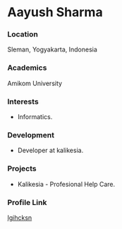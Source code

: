 # Aayush Sharma

### Location

Sleman, Yogyakarta, Indonesia

### Academics

Amikom University

### Interests

- Informatics.

### Development

- Developer at kalikesia.

### Projects

- Kalikesia - Profesional Help Care.

### Profile Link

[Igihcksn](https://github.com/igihcksn)
